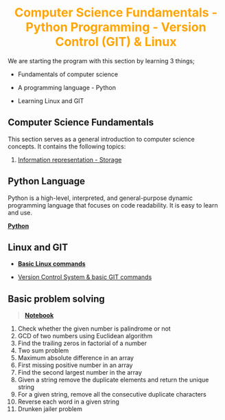 <h1 align="center" style="color: orange"> Computer Science Fundamentals - Python Programming - Version Control (GIT) & Linux </h1>

We are starting the program with this section by learning 3 things;

- Fundamentals of computer science

- A programming language - Python

- Learning Linux and GIT

## Computer Science Fundamentals

This section serves as a general introduction to computer science concepts. It contains the following topics:

1. [Information representation - Storage](./Computer_Science_Fundamentals/B1.md)
<!-- links -->

## Python Language

Python is a high-level, interpreted, and general-purpose dynamic programming language that focuses on code readability. It is easy to learn and use. 

**[Python](./Python/Readme.md)**

## Linux and GIT

- **[Basic Linux commands](./Version_Control_&_Linux/Linux_commands.md)**

- [Version Control System & basic GIT commands](./Version_Control_&_Linux/VersionControl.md)


## Basic problem solving

> **[Notebook](./ProblemSet.ipynb)**

1. Check whether the given number is palindrome or not
2. GCD of two numbers using Euclidean algorithm
3. Find the trailing zeros in factorial of a number
4. Two sum problem
5. Maximum absolute difference in an array
6. First missing positive number in an array
7. Find the second largest number in the array
8. Given a string remove the duplicate elements and return the unique string
9. For a given string, remove all the consecutive duplicate characters
10. Reverse each word in a given string
11. Drunken jailer problem
